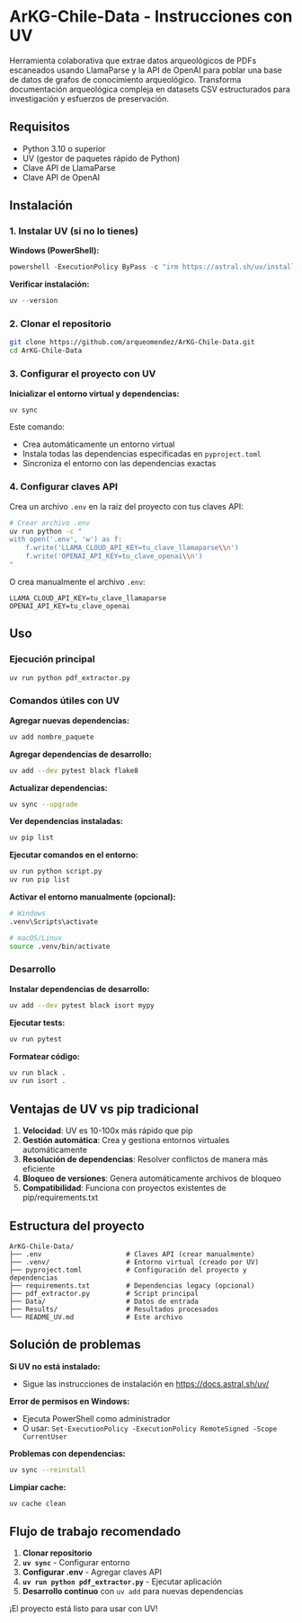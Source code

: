 # ArKG-Chile-Data - Instrucciones con UV

Herramienta colaborativa que extrae datos arqueológicos de PDFs escaneados usando LlamaParse y la API de OpenAI para poblar una base de datos de grafos de conocimiento arqueológico. Transforma documentación arqueológica compleja en datasets CSV estructurados para investigación y esfuerzos de preservación.

## Requisitos

- Python 3.10 o superior
- UV (gestor de paquetes rápido de Python)
- Clave API de LlamaParse
- Clave API de OpenAI

## Instalación

### 1. Instalar UV (si no lo tienes)

**Windows (PowerShell):**
```powershell
powershell -ExecutionPolicy ByPass -c "irm https://astral.sh/uv/install.ps1 | iex"
```

**Verificar instalación:**
```powershell
uv --version
```

### 2. Clonar el repositorio

```bash
git clone https://github.com/arqueomendez/ArKG-Chile-Data.git
cd ArKG-Chile-Data
```

### 3. Configurar el proyecto con UV

**Inicializar el entorno virtual y dependencias:**
```bash
uv sync
```

Este comando:
- Crea automáticamente un entorno virtual
- Instala todas las dependencias especificadas en `pyproject.toml`
- Sincroniza el entorno con las dependencias exactas

### 4. Configurar claves API

Crea un archivo `.env` en la raíz del proyecto con tus claves API:

```bash
# Crear archivo .env
uv run python -c "
with open('.env', 'w') as f:
    f.write('LLAMA_CLOUD_API_KEY=tu_clave_llamaparse\\n')
    f.write('OPENAI_API_KEY=tu_clave_openai\\n')
"
```

O crea manualmente el archivo `.env`:
```
LLAMA_CLOUD_API_KEY=tu_clave_llamaparse
OPENAI_API_KEY=tu_clave_openai
```

## Uso

### Ejecución principal

```bash
uv run python pdf_extractor.py
```

### Comandos útiles con UV

**Agregar nuevas dependencias:**
```bash
uv add nombre_paquete
```

**Agregar dependencias de desarrollo:**
```bash
uv add --dev pytest black flake8
```

**Actualizar dependencias:**
```bash
uv sync --upgrade
```

**Ver dependencias instaladas:**
```bash
uv pip list
```

**Ejecutar comandos en el entorno:**
```bash
uv run python script.py
uv run pip list
```

**Activar el entorno manualmente (opcional):**
```bash
# Windows
.venv\Scripts\activate

# macOS/Linux  
source .venv/bin/activate
```

### Desarrollo

**Instalar dependencias de desarrollo:**
```bash
uv add --dev pytest black isort mypy
```

**Ejecutar tests:**
```bash
uv run pytest
```

**Formatear código:**
```bash
uv run black .
uv run isort .
```

## Ventajas de UV vs pip tradicional

1. **Velocidad**: UV es 10-100x más rápido que pip
2. **Gestión automática**: Crea y gestiona entornos virtuales automáticamente
3. **Resolución de dependencias**: Resolver conflictos de manera más eficiente
4. **Bloqueo de versiones**: Genera automáticamente archivos de bloqueo
5. **Compatibilidad**: Funciona con proyectos existentes de pip/requirements.txt

## Estructura del proyecto

```
ArKG-Chile-Data/
├── .env                     # Claves API (crear manualmente)
├── .venv/                   # Entorno virtual (creado por UV)
├── pyproject.toml           # Configuración del proyecto y dependencias
├── requirements.txt         # Dependencias legacy (opcional)
├── pdf_extractor.py         # Script principal
├── Data/                    # Datos de entrada
├── Results/                 # Resultados procesados
└── README_UV.md             # Este archivo
```

## Solución de problemas

**Si UV no está instalado:**
- Sigue las instrucciones de instalación en https://docs.astral.sh/uv/

**Error de permisos en Windows:**
- Ejecuta PowerShell como administrador
- O usar: `Set-ExecutionPolicy -ExecutionPolicy RemoteSigned -Scope CurrentUser`

**Problemas con dependencias:**
```bash
uv sync --reinstall
```

**Limpiar cache:**
```bash
uv cache clean
```

## Flujo de trabajo recomendado

1. **Clonar repositorio**
2. **`uv sync`** - Configurar entorno
3. **Configurar .env** - Agregar claves API
4. **`uv run python pdf_extractor.py`** - Ejecutar aplicación
5. **Desarrollo continuo** con `uv add` para nuevas dependencias

¡El proyecto está listo para usar con UV!
